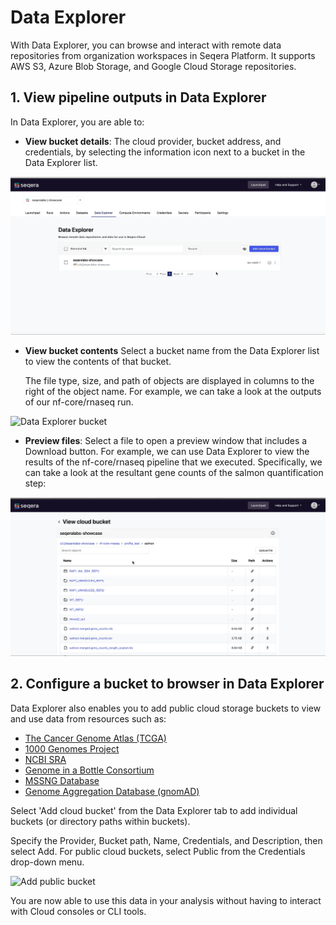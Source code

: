 # Data Explorer

With Data Explorer, you can browse and interact with remote data repositories from organization workspaces in Seqera Platform. It supports AWS S3, Azure Blob Storage, and Google Cloud Storage repositories.

## 1. View pipeline outputs in Data Explorer

In Data Explorer, you are able to:

  - **View bucket details**:
    The cloud provider, bucket address, and credentials, by selecting the information icon next to a bucket in the Data Explorer list.

![Bucket details](assets/data-explorer-view-details.gif)

  - **View bucket contents**
    Select a bucket name from the Data Explorer list to view the contents of that bucket. 
    
    The file type, size, and path of objects are displayed in columns to the right of the object name. For example, we can take a look at the outputs of our nf-core/rnaseq run.

   ![Data Explorer bucket](assets/sp-cloud-data-explorer.gif)

   - **Preview files**: 
    Select a file to open a preview window that includes a Download button. For example, we can use Data Explorer to view the results of the nf-core/rnaseq pipeline that we executed. Specifically, we can take a look at the resultant gene counts of the salmon quantification step:

![Preview pipeline results](assets/data-explorer-preview-files.gif)

## 2. Configure a bucket to browser in Data Explorer
Data Explorer also enables you to add public cloud storage buckets to view and use data from resources such as:

-  [The Cancer Genome Atlas (TCGA)](https://registry.opendata.aws/tcga/)
- [1000 Genomes Project](https://registry.opendata.aws/1000-genomes/)
- [NCBI SRA](https://registry.opendata.aws/ncbi-sra/)
- [Genome in a Bottle Consortium](https://docs.opendata.aws/giab/readme.html)
- [MSSNG Database](https://cloud.google.com/life-sciences/docs/resources/public-datasets/mssng)
- [Genome Aggregation Database (gnomAD)](https://cloud.google.com/life-sciences/docs/resources/public-datasets/gnomad) 

Select 'Add cloud bucket' from the Data Explorer tab to add individual buckets (or directory paths within buckets). 

Specify the Provider, Bucket path, Name, Credentials, and Description, then select Add. For public cloud buckets, select Public from the Credentials drop-down menu.

![Add public bucket](assets/data-explorer-add-bucket.gif)

You are now able to use this data in your analysis without having to interact with Cloud consoles or CLI tools. 
